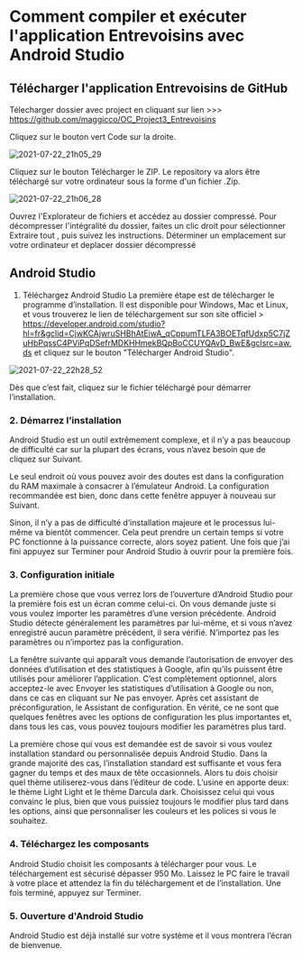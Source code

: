 # Comment compiler et exécuter l'application Entrevoisins avec Android Studio


## Télécharger l'application Entrevoisins de GitHub

Télecharger dossier avec project en cliquant sur lien >>>
https://github.com/maggicco/OC_Project3_Entrevoisins

Cliquez sur le bouton vert Code sur la droite.

![2021-07-22_21h05_29](https://user-images.githubusercontent.com/28864785/126695341-ba97b4e1-8421-4f2a-9d55-e55190ad27f5.png)


Cliquez sur le bouton Télécharger le ZIP. Le repository va alors être téléchargé sur votre ordinateur sous la forme d'un fichier .Zip.

![2021-07-22_21h06_28](https://user-images.githubusercontent.com/28864785/126695425-a699b7cf-5315-4ffb-ace8-5b610d55fd4d.png)


Ouvrez l'Explorateur de fichiers et accédez au dossier compressé. Pour décompresser l'intégralité du dossier, faites un clic droit pour sélectionner Extraire tout , puis suivez les instructions.
Déterminer un emplacement sur votre ordinateur et deplacer dossier décompressé



## Android Studio
1. Téléchargez Android Studio
La première étape est de télécharger le programme d’installation. Il est disponible pour Windows, Mac et Linux, et vous trouverez le lien de téléchargement sur son site officiel > https://developer.android.com/studio?hl=fr&gclid=CjwKCAjwruSHBhAtEiwA_qCppumTLFA3BOETqfUdxp5C7jZuHbPqssC4PViPqDSefrMDKHHmekBQpBoCCUYQAvD_BwE&gclsrc=aw.ds
et cliquez sur le bouton "Télécharger Android Studio".

![2021-07-22_22h28_52](https://user-images.githubusercontent.com/28864785/126705428-d0b805a5-42fe-405d-a8af-c09e3b795880.png)

Dès que c’est fait, cliquez sur le fichier téléchargé pour démarrer l’installation.

### 2. Démarrez l’installation
Android Studio est un outil extrêmement complexe, et il n’y a pas beaucoup de difficulté car sur la plupart des écrans, vous n’avez besoin que de cliquez sur Suivant.

Le seul endroit où vous pouvez avoir des doutes est dans la configuration du RAM maximale à consacrer à l’émulateur Android. 
La configuration recommandée est bien, donc dans cette fenêtre appuyer à nouveau sur Suivant.

Sinon, il n’y a pas de difficulté d’installation majeure et le processus lui-même va bientôt commencer. Cela peut prendre un certain temps si votre PC fonctionne à la puissance correcte, alors soyez patient. Une fois que j’ai fini appuyez sur Terminer pour Android Studio à ouvrir pour la première fois.

### 3. Configuration initiale
La première chose que vous verrez lors de l’ouverture d’Android Studio pour la première fois est un écran comme celui-ci. 
On vous demande juste si vous voulez importer les paramètres d’une version précédente. 
Android Studio détecte généralement les paramètres par lui-même, et si vous n’avez enregistré aucun paramètre précédent, il sera vérifié.
N’importez pas les paramètres ou n’importez pas la configuration.

La fenêtre suivante qui apparaît vous demande l’autorisation de envoyer des données d’utilisation et des statistiques à Google, afin qu’ils puissent être utilisés 
pour améliorer l’application. C’est complètement optionnel, alors acceptez-le avec Envoyer les statistiques d’utilisation à Google ou non, 
dans ce cas en cliquant sur Ne pas envoyer.
Après cet assistant de préconfiguration, le Assistant de configuration. En vérité, ce ne sont que quelques fenêtres avec les options de configuration les plus importantes et,
dans tous les cas, vous pouvez toujours modifier les paramètres plus tard.

La première chose qui vous est demandée est de savoir si vous voulez installation standard ou personnalisée depuis Android Studio.
Dans la grande majorité des cas, l’installation standard est suffisante et vous fera gagner du temps et des maux de tête occasionnels.
Alors tu dois choisir quel thème utiliserez-vous dans l’éditeur de code. L’usine en apporte deux: le thème Light Light et le thème Darcula dark. Choisissez celui qui vous convainc le plus, bien que vous puissiez toujours le modifier plus tard dans les options, ainsi que personnaliser les couleurs et les polices si vous le souhaitez.
### 4. Téléchargez les composants
Android Studio choisit les composants à télécharger pour vous.
Le téléchargement est sécurisé dépasser 950 Mo.
Laissez le PC faire le travail à votre place et attendez la fin du téléchargement et de l’installation. Une fois terminé, appuyez sur Terminer.

### 5. Ouverture d'Android Studio
Android Studio est déjà installé sur votre système et il vous montrera l’écran de bienvenue.
